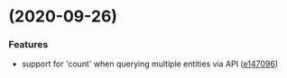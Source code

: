 # [](https://github.com/impensables/uql/compare/v0.1.21...v) (2020-09-26)


### Features

* support for 'count' when querying multiple entities via API ([e147096](https://github.com/impensables/uql/commit/e1470963014331a3499ee2128e1dfd01c24df355))



